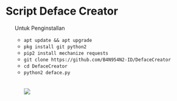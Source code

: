 # Script Deface Creator

<ul>
Untuk Penginstallan
<ul>
<li><code>apt update && apt upgrade</code></li>
<li><code>pkg install git python2</code></li>
<li><code>pip2 install mechanize requests</code></li>
<li><code>git clone https://github.com/B4N954N2-ID/DefaceCreator</code></li>
<li><code>cd DefaceCreator</code></li>
<li><code>python2 deface.py</code></li>
<br />
<br />
<img src="https://github.com/B4N954N2-ID/DefaceCreator/blob/master/Screenshot_20191015-131636.png" />
